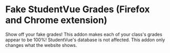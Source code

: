 # Fake StudentVue Grades (Firefox and Chrome extension)
Show off your fake grades! This addon makes each of your class's grades appear to be 100%! StudentVue's database is not affected. This addon only changes what the website shows.
